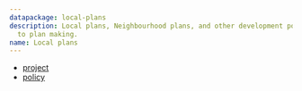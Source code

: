 ```yaml
---
datapackage: local-plans
description: Local plans, Neighbourhood plans, and other development policies related
  to plan making.
name: Local plans
---
```




* [project](https://digital-land.github.io/project/local-plans/)
* [policy](https://www.gov.uk/guidance/plan-making)